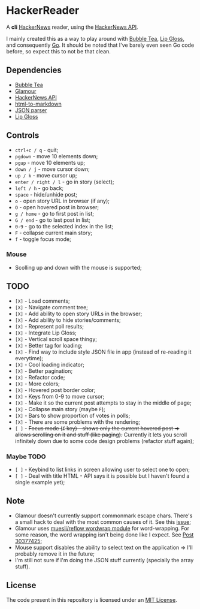 # HackerReader

A **cli** [HackerNews](https://news.ycombinator.com/) reader, using the
[HackerNews API](https://github.com/HackerNews/API).

I mainly created this as a way to play around with
[Bubble Tea](https://github.com/charmbracelet/bubbletea),
[Lip Gloss](https://github.com/charmbracelet/lipgloss), and consequently
[Go](https://go.dev/). It should be noted that I've barely even seen Go code
before, so expect this to not be that clean.

## Dependencies

- [Bubble Tea](https://github.com/charmbracelet/bubbletea)
- [Glamour](https://github.com/charmbracelet/glamour)
- [HackerNews API](https://github.com/HackerNews/API)
- [html-to-markdown](https://github.com/JohannesKaufmann/html-to-markdown)
- [JSON parser](https://github.com/buger/jsonparser)
- [Lip Gloss](https://github.com/charmbracelet/lipgloss)

## Controls

- `ctrl+c / q` - quit;
- `pgdown` - move 10 elements down;
- `pgup` - move 10 elements up;
- `down / j` - move cursor down;
- `up / k` - move cursor up;
- `enter / right / l` - go in story (select);
- `left / h` - go back;
- `space` - hide/unhide post;
- `o` - open story URL in browser (if any);
- `O` - open hovered post in browser;
- `g / home` - go to first post in list;
- `G / end` - go to last post in list;
- `0-9` - go to the selected index in the list;
- `F` - collapse current main story;
- `f` - toggle focus mode;

### Mouse

- Scolling up and down with the mouse is supported;

## TODO

- `[X]` - Load comments;
- `[X]` - Navigate comment tree;
- `[X]` - Add ability to open story URLs in the browser;
- `[X]` - Add ability to hide stories/comments;
- `[X]` - Represent poll results;
- `[X]` - Integrate Lip Gloss;
- `[X]` - Vertical scroll space thingy;
- `[X]` - Better tag for loading;
- `[X]` - Find way to include style JSON file in app (instead of re-reading it
  everytime);
- `[X]` - Cool loading indicator;
- `[X]` - Better pagination;
- `[X]` - Refactor code;
- `[X]` - More colors;
- `[X]` - Hovered post border color;
- `[X]` - Keys from 0-9 to move cursor;
- `[X]` - Make it so the current post attempts to stay in the middle of page;
- `[X]` - Collapse main story (maybe `F`);
- `[X]` - Bars to show proportion of votes in polls;
- `[X]` - There are some problems with the rendering;
- `[ ]` - ~~Focus mode (`f` key) - shows only the current hovered post => allows
  scrolling on it and stuff (like paging).~~ Currently it lets you scroll
  infinitely down due to some code design problems (refactor stuff again);

### Maybe TODO

- `[ ]` - Keybind to list links in screen allowing user to select one to open;
- `[ ]` - Deal with title HTML - API says it is possible but I haven't found a
  single example yet);

## Note

- Glamour doesn't currently support commonmark escape chars. There's a small
  hack to deal with the most common causes of it. See this
  [issue](https://github.com/charmbracelet/glamour/issues/106);
- Glamour uses [muesli/reflow wordwrap module](https://github.com/muesli/reflow)
  for word-wrapping. For some reason, the word wrapping isn't being done like I
  expect. See [Post 30377425](https://news.ycombinator.com/item?id=30377425);
- Mouse support disables the ability to select text on the application => I'll
  probably remove it in the future;
- I'm still not sure if I'm doing the JSON stuff currently (specially the array
  stuff).

## License

The code present in this repository is licensed under an
[MIT License](./LICENSE).
